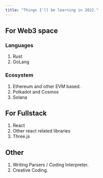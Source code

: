 ```yaml
---
title: "Things I'll be learning in 2022."
---
```


## For Web3 space

### Languages

1. Rust
2. GoLang

### Ecosystem

1. Ethereum and other EVM based.
2. Polkadot and Cosmos
3. Solana

## For Fullstack

1. React
2. Other react related libraries
3. Three.js

## Other

1. Writing Parsers / Coding Interpreter.
2. Creative Coding.
